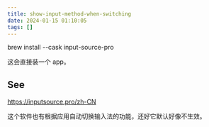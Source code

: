 ```yaml
---
title: show-input-method-when-switching
date: 2024-01-15 01:10:05
tags: []
---
```

brew install --cask input-source-pro

这会直接装一个 app。

## See

https://inputsource.pro/zh-CN

这个软件也有根据应用自动切换输入法的功能，还好它默认好像不生效。

